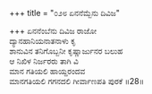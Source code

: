 +++
title = "೦೨೮ ಏನನೆಮ್ಬೆನು ದಿವಿಜ"

+++
ಏನನೆಂಬೆನು ದಿವಿಜ ರಾಜೋ  
ದ್ಯಾನಹಾನಿಯನಾತನಾಳು ಕೃ  
ಶಾನುವಿನ ತನಿಗೊಬ್ಬನೀ ಕೃಷ್ಣಾರ್ಜುನರ ಬಲುಹ   
ಆ ನಿಖಿಳ ನಿರ್ಜರರು ತಾಗಿ ವಿ  
ಮಾನ ಗತಿಯಲಿ ಹಾಯ್ದರಂದವ  
ಮಾನಗತಿಯಲಿ ಗಗನದಲಿ ಗೀರ್ವಾಣಪತಿ ಪುರಕೆ     ॥28॥